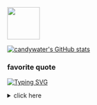 
<image src="./candywater.png" height=75 />

<!-- [![Typing SVG](https://readme-typing-svg.herokuapp.com?color=%23000000&lines=Hi+here+is+my+cyber+space!)](https://git.io/typing-svg) -->

[![candywater's GitHub stats](https://github-readme-stats.vercel.app/api?username=candywater&count_private=true&show_icons=true&theme=graywhite&hide=issues,contribs&rank_icon=github)](https://github.com/anuraghazra/github-readme-stats)

<!--
**candywater/candywater** is a ✨ _special_ ✨ repository because its `README.md` (this file) appears on your GitHub profile.
[![Top Langs](https://github-readme-stats.vercel.app/api/top-langs/?username=candywater)](https://github.com/anuraghazra/github-readme-stats)

Here are some ideas to get you started:

- 🔭 I’m currently working on ...
- 🌱 I’m currently learning ...
- 👯 I’m looking to collaborate on ...
- 🤔 I’m looking for help with ...
- 💬 Ask me about ...
- 📫 How to reach me: ...
- 😄 Pronouns: ...
- ⚡ Fun fact: ...
-->


### favorite quote
[![Typing SVG](https://readme-typing-svg.herokuapp.com?font=-apple-system%2CBlinkMacSystemFont%2C%22Segoe+UI%22%2CHelvetica%2CArial%2Csans-serif%2C%22Apple+Color+Emoji%22%2C%22Segoe+UI+Emoji%22&color=%23000000&size=16&width=700&lines=%E2%80%9C%E8%99%BD%E7%84%B6%E7%9E%8E%E5%AD%90%E6%84%9F%E6%83%85%E5%A4%B1%E8%B4%A5%EF%BC%8C%E4%BD%86%E5%9C%A8%E6%AD%A4%E5%90%8E%E7%A7%89%E7%83%9B%E5%A4%9C%E8%81%8A%E4%B8%AD%E6%95%99%E4%BC%9A%E6%88%91%E5%BE%88%E5%A4%9A%E4%B8%9C%E8%A5%BF%E3%80%82;%E6%AF%94%E5%A6%82%EF%BC%9A%E5%AD%A6%E4%BC%9A%E8%87%AA%E6%88%91%E6%AC%BA%E9%AA%97%EF%BC%8C%E6%95%A2%E4%BA%8E%E9%9D%A2%E5%AF%B9%E8%87%AA%E5%B7%B1%E6%9C%80%E6%97%A0%E8%80%BB%E7%9A%84%E5%BF%B5%E5%A4%B4%EF%BC%8C;%E6%95%A2%E4%BA%8E%E8%A1%8C%E5%8A%A8%EF%BC%8C%E8%BF%87%E5%90%8E%E8%AF%B4%E5%AE%9E%E8%AF%9D%E3%80%82%E5%87%A1%E4%BA%8B%E6%83%B3%E5%81%9A%E5%B0%B1%E5%81%9A%EF%BC%8C%E6%83%B3%E5%A4%AA%E5%A4%9A%E6%B2%A1%E7%94%A8%E3%80%82;%E6%89%93%E6%9E%B6%E4%B8%80%E5%AE%9A%E8%A6%81%E6%9C%89%E6%B0%94%E5%8A%BF%EF%BC%8C%E4%B8%80%E6%97%A6%E5%8A%A8%E6%89%8B%EF%BC%8C%E5%85%88%E7%8E%AF%E8%A7%86%E5%9B%9B%E5%91%A8%EF%BC%8C;%E7%94%AD%E7%AE%A1%E7%9C%8B%E8%A7%81%E4%BB%80%E4%B9%88%EF%BC%8C%E8%B6%8A%E4%B8%8D%E6%95%A2%E6%8B%BF%E7%9A%84%E5%B0%B1%E8%B6%8A%E8%A6%81%E5%86%B2%E4%B8%8A%E6%8B%BF%E8%B5%B7%E6%9D%A5%EF%BC%8C%E6%B0%94%E5%8A%BF%E4%B8%8A%E7%BB%9D%E5%AF%B9%E8%A6%81%E5%85%88%E5%8E%8B%E8%BF%87%E5%AF%B9%E6%96%B9%E3%80%82;%E5%8F%A6%E5%A4%96%E5%BE%88%E5%A4%9A%E4%BB%A5%E5%89%8D%E6%83%B3%E8%BF%87%E7%9A%84%E7%83%A6%E6%81%BC%EF%BC%8C%E7%9C%9F%E6%AD%A3%E5%8E%BB%E9%9D%A2%E5%AF%B9%E6%97%B6%E5%B9%B6%E4%B8%8D%E9%9A%BE%E8%BF%87%E3%80%82;%E5%8D%B3%E4%BD%BF%E5%92%8C%E7%8C%B4%E5%AD%90%E5%8D%95%E6%8C%91CS%EF%BC%8C%E6%8A%8A%E6%8A%8A%E8%A2%AB%E4%BB%96%E6%89%8B%E6%9E%AA%E7%88%86%E5%A4%B4%EF%BC%8C%E4%B9%9F%E5%88%AB%E5%AF%B9%E4%BB%96%E5%A4%A7%E5%96%8A%E5%A4%A7%E5%8F%AB%EF%BC%8C;%E5%85%B6%E5%AE%9E%E5%9C%A8%E7%B2%BE%E7%A5%9E%E4%B8%8A%EF%BC%8C%E5%B7%B2%E7%BB%8F%E5%BC%BA%E5%A5%B8%E4%BA%86%E7%8C%B4%E5%AD%90%E3%80%82%E2%80%9D+from+%E5%B0%8F%E8%AF%B4%E3%80%8A%E9%80%9B%E8%8D%A1%C2%B7%E7%AC%AC%E4%B8%89%E5%8D%B7%C2%B7%E7%9E%8E%E5%AD%90%E3%80%8B)](https://git.io/typing-svg)
<details>
  <summary>click here</summary>
  
  >“虽然瞎子感情失败，但在此后秉烛夜聊中教会我很多东西。比如：学会自我欺骗，敢于面对自己最无耻的念头，敢于行动，过后说实话。凡是想做就做，想太多没用。打架一定要有气势，一旦动手，先环视四周，甭管看见什么，越不敢拿的就越要冲上拿起来，气势上绝对要先压过对方。另外很多以前想过的烦恼，真正去面对时并不难过。即使和猴子单挑CS，把把被他手枪爆头，也别对他大喊大叫，其实在精神上，已经强奸了猴子。”
  from 小说《逛荡·第三卷·瞎子》
</details>


